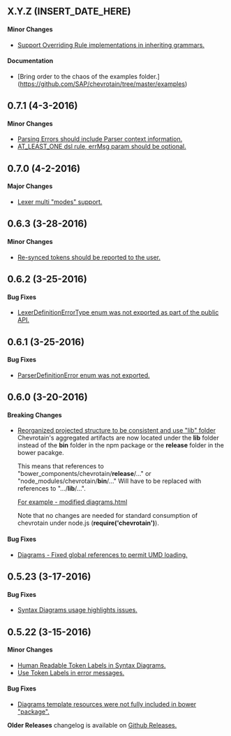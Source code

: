 ## X.Y.Z (INSERT_DATE_HERE)

#### Minor Changes
- [Support Overriding Rule implementations in inheriting grammars.](#169)

#### Documentation 
- [Bring order to the chaos of the examples folder.] (https://github.com/SAP/chevrotain/tree/master/examples)


## 0.7.1 (4-3-2016)

#### Minor Changes
- [Parsing Errors should include Parser context information.](#165)
- [AT_LEAST_ONE dsl rule, errMsg param should be optional.](#91)


## 0.7.0 (4-2-2016)

#### Major Changes
- [Lexer multi "modes" support.](#134)


## 0.6.3 (3-28-2016)

#### Minor Changes
- [Re-synced tokens should be reported to the user.](#154)


## 0.6.2 (3-25-2016)

#### Bug Fixes
- [LexerDefinitionErrorType enum was not exported as part of the public API.](#158)


## 0.6.1 (3-25-2016)

#### Bug Fixes
- [ParserDefinitionError enum was not exported.](https://github.com/SAP/chevrotain/commit/96edf7fe26d41f25272ea2a39d27fd7eb27991b2)


## 0.6.0 (3-20-2016)

#### Breaking Changes
- [Reorganized projected structure to be consistent and use "lib" folder](#155)
  Chevrotain's aggregated artifacts are now located under the **lib** folder instead of the **bin** folder in the npm package
  or the **release** folder in the bower pacakge.

  This means that references to "bower_components/chevrotain/**release**/..."  or "node_modules/chevrotain/**bin**/..."
  Will have to be replaced with references to ".../**lib**/...".
  
  [For example - modified diagrams.html](https://github.com/SAP/chevrotain/pull/155/files#diff-c5283f95a0a6408c8016dcaff5abe0fa)
  
  Note that no changes are needed for standard consumption of chevrotain under node.js (**require('chevrotain')**).
  

#### Bug Fixes
- [Diagrams - Fixed global references to permit UMD loading.](#152) 



## 0.5.23 (3-17-2016)

#### Bug Fixes
- [Syntax Diagrams usage highlights issues.](#149) 



## 0.5.22 (3-15-2016)

#### Minor Changes
- [Human Readable Token Labels in Syntax Diagrams.](#144)
- [Use Token Labels in error messages.](#146)

#### Bug Fixes
- [Diagrams template resources were not fully included in bower "package".](#145) 

**Older Releases** changelog is available on [Github Releases.](https://github.com/SAP/chevrotain/releases)
